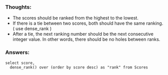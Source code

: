 ### Thoughts:
- The scores should be ranked from the highest to the lowest.
- If there is a tie between two scores, both should have the same ranking. ( use dense_rank ) 
- After a tie, the next ranking number should be the next consecutive integer value. In other words, there should be no holes between ranks.

### Answers: 
```
select score,
  dense_rank() over (order by score desc) as "rank" from Scores
```
